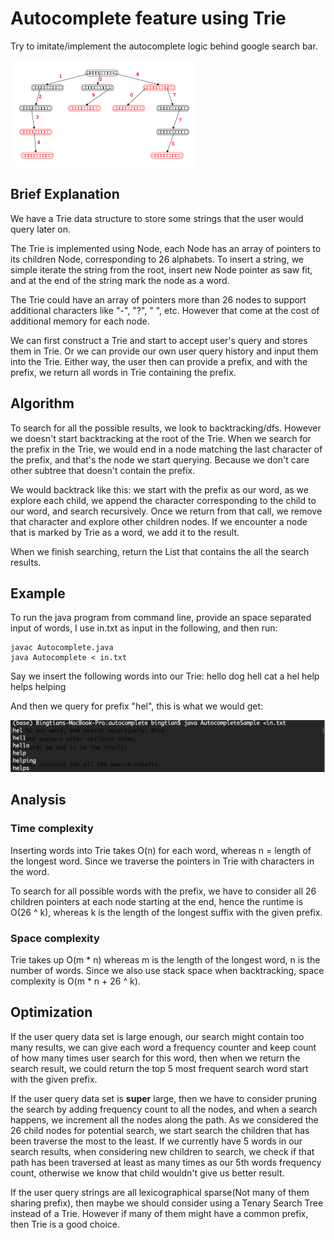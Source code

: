 # Autocomplete feature using Trie

Try to imitate/implement the autocomplete logic behind google search bar.

![Image of a Trie](trie_img.png)

## Brief Explanation
We have a Trie data structure to store some strings that the user would query
later on. 

The Trie is implemented using Node, each Node has an array of pointers to its
children Node, corresponding to 26 alphabets. To insert a string, we simple
iterate the string from the root, insert new Node pointer as saw fit, and
at the end of the string mark the node as a word.

The Trie could have an array of pointers more than 26 nodes to support additional
characters like "-", "?", " ", etc. However that come at the cost of additional memory
for each node.

We can first construct a Trie and start to accept user's query and stores them in Trie.
Or we can provide our own user query history and input them into the Trie. Either way,
the user then can provide a prefix, and with the prefix, we return all words in Trie
containing the prefix.

## Algorithm
To search for all the possible results, we look to backtracking/dfs. However we doesn't
start backtracking at the root of the Trie. When we search for the prefix in the Trie, 
we would end in a node matching the last character of the prefix, and that's the node
we start querying. Because we don't care other subtree that doesn't contain the prefix.

We would backtrack like this: we start with the prefix as our word, as we explore each child,
we append the character corresponding to the child to our word, and search recursively. Once
we return from that call, we remove that character and explore other children nodes.
If we encounter a node that is marked by Trie as a word, we add it to the result.

When we finish searching, return the List that contains the all the search results.

## Example
To run the java program from command line, provide an space separated
input of words, I use in.txt as input in the following, and then run:
```
javac Autocomplete.java
java Autocomplete < in.txt
```

Say we insert the following words into our Trie:
hello
dog
hell
cat
a
hel
help
helps
helping

And then we query for prefix "hel", this is what we would get:

![Result of the query "hel" for autocompletion suggestion](result.png)

## Analysis

### Time complexity
Inserting words into Trie takes O(n) for each word, whereas n = length of the longest word. 
Since we traverse the pointers in Trie with characters in the word.

To search for all possible words with the prefix, we have to consider all 26 children 
pointers at each node starting at the end, hence the runtime is O(26 ^ k), whereas k is
the length of the longest suffix with the given prefix.

### Space complexity
Trie takes up O(m * n) whereas m is the length of the longest word, n is the number of words.
Since we also use stack space when backtracking, space complexity is O(m * n + 26 ^ k).

## Optimization

If the user query data set is large enough, our search might contain too many results, we can
give each word a frequency counter and keep count of how many times user search for this word,
then when we return the search result, we could return the top 5 most frequent search word
start with the given prefix.

If the user query data set is **super** large, then we have to consider pruning the search by
adding frequency count to all the nodes, and when a search happens, we increment all the nodes
along the path. As we considered the 26 child nodes for potential search, we start search the children
that has been traverse the most to the least. If we currently have 5 words in our search results, 
when considering new children to search, we check if that path has been traversed at least as many
times as our 5th words frequency count, otherwise we know that child wouldn't give us better result.

If the user query strings are all lexicographical sparse(Not many of them sharing prefix), then maybe
we should consider using a Tenary Search Tree instead of a Trie. However if many of them might have
a common prefix, then Trie is a good choice.
